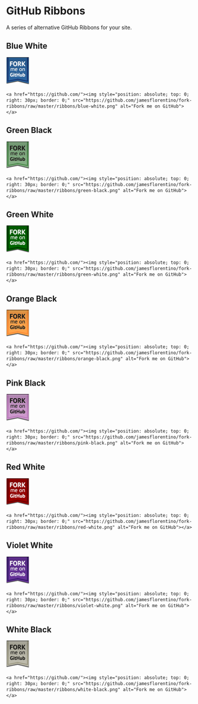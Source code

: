# GitHub Ribbons

A series of alternative GitHub Ribbons for your site.

## Blue White

![Blue White](https://github.com/jamesflorentino/fork-ribbons/raw/master/ribbons/blue-white.png)

    <a href="https://github.com/"><img style="position: absolute; top: 0; right: 30px; border: 0;" src="https://github.com/jamesflorentino/fork-ribbons/raw/master/ribbons/blue-white.png" alt="Fork me on GitHub"></a>

## Green Black

![Green Black](https://github.com/jamesflorentino/fork-ribbons/raw/master/ribbons/green-black.png)

    <a href="https://github.com/"><img style="position: absolute; top: 0; right: 30px; border: 0;" src="https://github.com/jamesflorentino/fork-ribbons/raw/master/ribbons/green-black.png" alt="Fork me on GitHub"></a>


## Green White

![Green White](https://github.com/jamesflorentino/fork-ribbons/raw/master/ribbons/green-white.png)

    <a href="https://github.com/"><img style="position: absolute; top: 0; right: 30px; border: 0;" src="https://github.com/jamesflorentino/fork-ribbons/raw/master/ribbons/green-white.png" alt="Fork me on GitHub"></a>

## Orange Black

![Orange Black](https://github.com/jamesflorentino/fork-ribbons/raw/master/ribbons/orange-black.png)

    <a href="https://github.com/"><img style="position: absolute; top: 0; right: 30px; border: 0;" src="https://github.com/jamesflorentino/fork-ribbons/raw/master/ribbons/orange-black.png" alt="Fork me on GitHub"></a>

## Pink Black

![Pink Black](https://github.com/jamesflorentino/fork-ribbons/raw/master/ribbons/pink-black.png)

    <a href="https://github.com/"><img style="position: absolute; top: 0; right: 30px; border: 0;" src="https://github.com/jamesflorentino/fork-ribbons/raw/master/ribbons/pink-black.png" alt="Fork me on GitHub"></a>

## Red White

![Red White](https://github.com/jamesflorentino/fork-ribbons/raw/master/ribbons/red-white.png)

    <a href="https://github.com/"><img style="position: absolute; top: 0; right: 30px; border: 0;" src="https://github.com/jamesflorentino/fork-ribbons/raw/master/ribbons/red-white.png" alt="Fork me on GitHub"></a>

## Violet White

![Violet White](https://github.com/jamesflorentino/fork-ribbons/raw/master/ribbons/violet-white.png)

    <a href="https://github.com/"><img style="position: absolute; top: 0; right: 30px; border: 0;" src="https://github.com/jamesflorentino/fork-ribbons/raw/master/ribbons/violet-white.png" alt="Fork me on GitHub"></a>

## White Black

![White Black](https://github.com/jamesflorentino/fork-ribbons/raw/master/ribbons/white-black.png)

    <a href="https://github.com/"><img style="position: absolute; top: 0; right: 30px; border: 0;" src="https://github.com/jamesflorentino/fork-ribbons/raw/master/ribbons/white-black.png" alt="Fork me on GitHub"></a>
